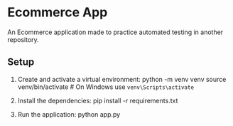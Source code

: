 # Ecommerce App
An Ecommerce application made to practice automated testing in another repository.

## Setup

1. Create and activate a virtual environment:
   python -m venv venv
   source venv/bin/activate  # On Windows use `venv\Scripts\activate`

2. Install the dependencies:
   pip install -r requirements.txt

3. Run the application:
    python app.py

